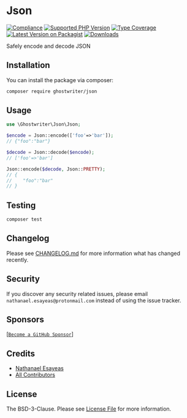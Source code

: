 # Json

[![Compliance](https://github.com/ghostwriter/json/actions/workflows/compliance.yml/badge.svg)](https://github.com/ghostwriter/json/actions/workflows/compliance.yml)
[![Supported PHP Version](https://badgen.net/packagist/php/ghostwriter/json?color=8892bf)](https://www.php.net/supported-versions)
[![Type Coverage](https://shepherd.dev/github/ghostwriter/json/coverage.svg)](https://shepherd.dev/github/ghostwriter/json)
[![Latest Version on Packagist](https://badgen.net/packagist/v/ghostwriter/json)](https://packagist.org/packages/ghostwriter/json)
[![Downloads](https://badgen.net/packagist/dt/ghostwriter/json?color=blue)](https://packagist.org/packages/ghostwriter/json)

Safely encode and decode JSON

## Installation

You can install the package via composer:

``` bash
composer require ghostwriter/json
```

## Usage

```php
use \Ghostwriter\Json\Json;

$encode = Json::encode(['foo'=>'bar']);
// {"foo":"bar"}

$decode = Json::decode($encode);
// ['foo'=>'bar']

Json::encode($decode, Json::PRETTY); 
// {
//    "foo":"bar"
// }
```

## Testing

``` bash
composer test
```

## Changelog

Please see [CHANGELOG.md](./CHANGELOG.md) for more information what has changed recently.

## Security

If you discover any security related issues, please email `nathanael.esayeas@protonmail.com` instead of using the issue tracker.

## Sponsors

[[`Become a GitHub Sponsor`](https://github.com/sponsors/ghostwriter)]

## Credits

- [Nathanael Esayeas](https://github.com/ghostwriter)
- [All Contributors](https://github.com/ghostwriter/json/contributors)

## License

The BSD-3-Clause. Please see [License File](./LICENSE) for more information.
